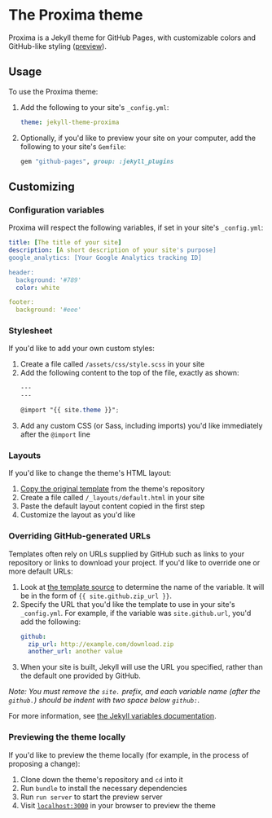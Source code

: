 # The Proxima theme

Proxima is a Jekyll theme for GitHub Pages, with customizable colors and
GitHub-like styling ([preview][1]).

## Usage

To use the Proxima theme:

1. Add the following to your site's `_config.yml`:

    ```yml
    theme: jekyll-theme-proxima
    ```

2. Optionally, if you'd like to preview your site on your computer, add the 
   following to your site's `Gemfile`:

    ```ruby
    gem "github-pages", group: :jekyll_plugins
    ```

## Customizing

### Configuration variables

Proxima will respect the following variables, if set in your site's 
`_config.yml`:

```yml
title: [The title of your site]
description: [A short description of your site's purpose]
google_analytics: [Your Google Analytics tracking ID]

header:
  background: '#789'
  color: white

footer:
  background: '#eee'
```

### Stylesheet

If you'd like to add your own custom styles:

1. Create a file called `/assets/css/style.scss` in your site
2. Add the following content to the top of the file, exactly as shown:
    ```scss
    ---
    ---

    @import "{{ site.theme }}";
    ```
3. Add any custom CSS (or Sass, including imports) you'd like immediately 
   after the `@import` line

### Layouts

If you'd like to change the theme's HTML layout:

1. [Copy the original template][2] from the theme's repository
2. Create a file called `/_layouts/default.html` in your site
3. Paste the default layout content copied in the first step
4. Customize the layout as you'd like

### Overriding GitHub-generated URLs

Templates often rely on URLs supplied by GitHub such as links to your 
repository or links to download your project. 
If you'd like to override one or more default URLs:

1. Look at [the template source][2] to determine the name of the variable. 
   It will be in the form of `{{ site.github.zip_url }}`.
2. Specify the URL that you'd like the template to use in your site's 
   `_config.yml`. For example, if the variable was `site.github.url`, you'd 
   add the following:
    ```yml
    github:
      zip_url: http://example.com/download.zip
      another_url: another value
    ```
3. When your site is built, Jekyll will use the URL you specified, rather than 
   the default one provided by GitHub.

*Note: You must remove the `site.` prefix, and each variable name (after the 
`github.`) should be indent with two space below `github:`.*

For more information, see [the Jekyll variables documentation][3].

### Previewing the theme locally

If you'd like to preview the theme locally (for example, in the process of 
proposing a change):

1. Clone down the theme's repository and `cd` into it
2. Run `bundle` to install the necessary dependencies
3. Run `run server` to start the preview server
4. Visit [`localhost:3000`](http://localhost:3000) in your browser to 
   preview the theme



[1]: http://dannyben.github.io/proxima
[2]: https://github.com/dannyben/proxima/blob/master/_layouts/default.html
[3]: https://jekyllrb.com/docs/variables/
